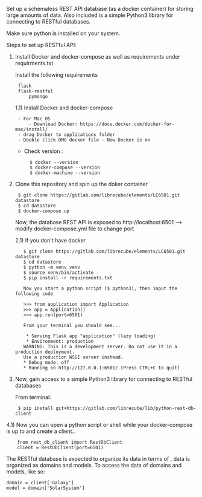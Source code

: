 Set up a schemaless REST API database (as a docker container) for storing large amounts of data.
Also included is a simple Python3 library for connecting to RESTful databases.

Make sure python is installed on your system. 

Steps to set up RESTful API:

1) Install Docker and docker-compose as well as requirements under requirments.txt
    
    Install the following requirements
      		
		flask
		flask-restful
	    	pymongo
      
    1.1) Install Docker and docker-compose                    
    		
		- For Mac OS
    		- Download Docker: https://docs.docker.com/docker-for-mac/install/
   	 	- drag Docker to applications folder
   		- Double click DMG docker file - Now Docker is on
    
    - Check version :
    
    		$ docker --version
       		$ docker-compose --version
        	$ docker-machine --version
                      
2) Clone this repository and spin up the doker container
   
    	$ git clone https://gitlab.com/librecube/elements/LC6501.git datastore
    	$ cd datastore
    	$ docker-compose up 
    
    Now, the database REST API is exposed to http://localhost:6501
    --> modify docker-compose.yml file to change port
    
    2.1) If you don't have docker
    
          $ git clone https://gitlab.com/librecube/elements/LC6501.git datastore
          $ cd datastore
          $ python -m venv venv
          $ source venv/bin/activate
          $ pip install -r requirements.txt
          
          Now you start a python script ($ python3), then input the following code
    
          >>> from application import Application
          >>> app = Application()
          >>> app.run(port=6501)
          
          From your terminal you should see...
          
           * Serving Flask app "application" (lazy loading)
           * Environment: production
          WARNING: This is a development server. Do not use it in a production deployment.
          Use a production WSGI server instead.
          * Debug mode: off
          * Running on http://127.0.0.1:6501/ (Press CTRL+C to quit)

4) Now, gain access to a simple Python3 library for connecting to RESTful databases

  	From terminal:
  		
		$ pip install git+https://gitlab.com/librecube/lib/python-rest-db-client
  
  
  4.1) Now you can open a python script or shell while your docker-compose is up to and create a client..
      
        from rest_db_client import RestDbClient
        client = RestDbClient(port=6501)
        
The RESTful database is expected to organize its data in terms of , data is
organized as domains and models. To access the data of domains and models,
like so:

    domain = client['Galaxy']
    model = domain['SolarSystem']

      
      


    

